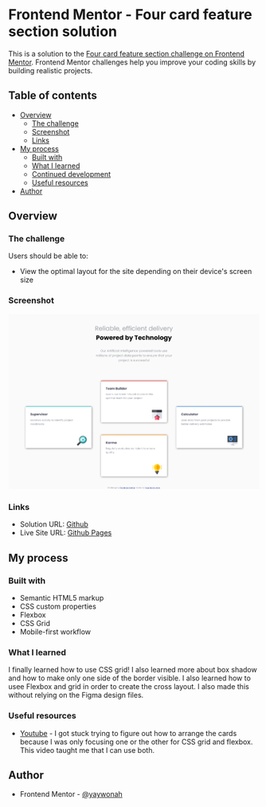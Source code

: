 # Frontend Mentor - Four card feature section solution

This is a solution to the [Four card feature section challenge on Frontend Mentor](https://www.frontendmentor.io/challenges/four-card-feature-section-weK1eFYK). Frontend Mentor challenges help you improve your coding skills by building realistic projects. 

## Table of contents

- [Overview](#overview)
  - [The challenge](#the-challenge)
  - [Screenshot](#screenshot)
  - [Links](#links)
- [My process](#my-process)
  - [Built with](#built-with)
  - [What I learned](#what-i-learned)
  - [Continued development](#continued-development)
  - [Useful resources](#useful-resources)
- [Author](#author)


## Overview

### The challenge

Users should be able to:

- View the optimal layout for the site depending on their device's screen size

### Screenshot

![](./design/screenshot.png)

### Links

- Solution URL: [Github](https://github.com/yaywonah/Four-Card-Feature-Section)
- Live Site URL: [Github Pages](https://yaywonah.github.io/Four-Card-Feature-Section/)

## My process

### Built with

- Semantic HTML5 markup
- CSS custom properties
- Flexbox
- CSS Grid
- Mobile-first workflow

### What I learned

I finally learned how to use CSS grid! I also learned more about box shadow and how to make only one side of the border visible. I also learned how to usee Flexbox and grid in order to create the cross layout. I also made this without relying on the Figma design files.

### Useful resources

- [Youtube](https://www.youtube.com/watch?v=wxwsEZxa1AI&t=498s&pp=ygUqZnJvbnQgZW5kIG1lbnRvciBmb3VyIGNhcmQgZmVhdHVyZSBzZWN0aW9u) - I got stuck trying to figure out how to arrange the cards because I was only focusing one or the other for CSS grid and flexbox. This video taught me that I can use both.

## Author

- Frontend Mentor - [@yaywonah](https://www.frontendmentor.io/profile/yaywonah)
